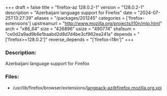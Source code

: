 +++
draft = false
title = "firefox-az 128.0.2-1"
version = "128.0.2-1"
description = "Azerbaijani language support for Firefox"
date = "2024-07-25T13:27:39"
aliases = "/packages/201245"
categories = ['firefox-extensions']
upstreamurl = "http://www.mozilla.org/projects/l10n/mlp.html"
arch = "x86_64"
size = "426896"
usize = "490774"
sha1sum = "ce0d2a9ad9b6e1baabd2d8d7d4be3cf962ea241a"
depends = "['firefox>=128.0.2']"
reverse_depends = "['firefox-i18n']"
+++
### Description: 
Azerbaijani language support for Firefox

### Files: 
* /usr/lib/firefox/browser/extensions/langpack-az@firefox.mozilla.org.xpi
